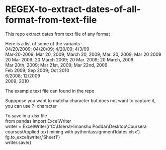 # REGEX-to-extract-dates-of-all-format-from-text-file
This repo extract dates from text file of any format


Here is a list of some of the variants : <br>
04/20/2009; 04/20/09; 4/20/09; 4/3/09 <br>
Mar-20-2009; Mar 20, 2009; March 20, 2009; Mar. 20, 2009; Mar 20 2009 <br>
20 Mar 2009; 20 March 2009; 20 Mar. 2009; 20 March, 2009 <br>
Mar 20th, 2009; Mar 21st, 2009; Mar 22nd, 2009 <br>
Feb 2009; Sep 2009; Oct 2010 <br>
6/2008; 12/2009 <br>
2009; 2010 <br>

The example text file can found in the repo

Supppose you want to matcha character but does not want to capture it, you can use ?=character

To save in a xlsx file <br>
from pandas import ExcelWriter <br>
writer = ExcelWriter(r'C:\Users\Himanshu Poddar\Desktop\Coursera courses\Applied text mining with python\assignment1dates.xlsx') <br>
fg.to_excel(writer,'Sheet1') <br>
writer.save() <br>
